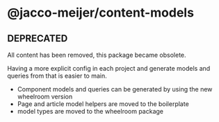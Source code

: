 # @jacco-meijer/content-models

## DEPRECATED

All content has been removed, this package became obsolete.

Having a more explicit config in each project and generate models and queries
from that is easier to main.

- Component models and queries can be generated by using the new wheelroom version
- Page and article model helpers are moved to the boilerplate
- model types are moved to the wheelroom package
